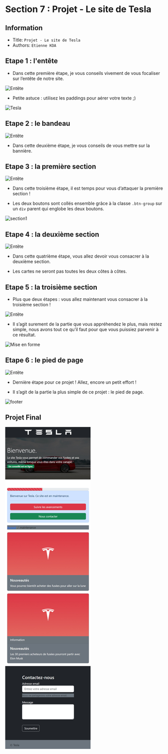 Section 7 : Projet - Le site de Tesla
===

## Information
- Title:  `Projet - Le site de Tesla`
- Authors:  `Etienne KOA`


## Etape 1 : l'entête

+ Dans cette première étape, je vous conseils vivement de vous focaliser sur l’entête de notre site.

![Entête](https://img-c.udemycdn.com/redactor/raw/article_lecture/2020-11-06_14-46-16-82b16db7170c94a9f5efa759dda635f1.jpg)

+ Petite astuce : utilisez les paddings pour aérer votre texte ;)

![Tesla](https://img-c.udemycdn.com/redactor/raw/article_lecture/2020-11-06_14-46-39-265f1aa1efd8ed26e56a8737bfe04b6a.png)


## Etape 2 : le bandeau

![Entête](https://img-c.udemycdn.com/redactor/raw/article_lecture/2020-11-06_14-46-16-82b16db7170c94a9f5efa759dda635f1.jpg)

+ Dans cette deuxième étape, je vous conseils de vous mettre sur la bannière.


## Etape 3 : la première section

![Entête](https://img-c.udemycdn.com/redactor/raw/article_lecture/2020-11-06_14-46-16-82b16db7170c94a9f5efa759dda635f1.jpg)

+ Dans cette troisième étape, il est temps pour vous d’attaquer la première section !

+ Les deux boutons sont collés ensemble grâce à la classe `.btn-group` sur un `div` parent qui englobe les deux boutons.

![section1](https://img-c.udemycdn.com/redactor/raw/article_lecture/2020-11-06_14-47-36-084d7b8e2e28de595eee930a0d16a360.jpg)



## Etape 4 : la deuxième section

![Entête](https://img-c.udemycdn.com/redactor/raw/article_lecture/2020-11-06_14-46-16-82b16db7170c94a9f5efa759dda635f1.jpg)

+ Dans cette quatrième étape, vous allez devoir vous consacrer à la deuxième section.

+ Les cartes ne seront pas toutes les deux côtes à côtes. 


## Etape 5 : la troisième section

+ Plus que deux étapes : vous allez maintenant vous consacrer à la troisième section !

![Entête](https://img-c.udemycdn.com/redactor/raw/article_lecture/2020-11-06_14-46-16-82b16db7170c94a9f5efa759dda635f1.jpg)


+ Il s’agit surement de la partie que vous appréhendez le plus, mais restez simple, nous avons tout ce qu’il faut pour que vous puissiez parvenir à ce résultat.


![Mise en forme](https://img-c.udemycdn.com/redactor/raw/article_lecture/2020-11-06_14-49-33-1a294aebce580fd17fc13b2d197a0127.png)


## Etape 6 : le pied de page

![Entête](https://img-c.udemycdn.com/redactor/raw/article_lecture/2020-11-06_14-46-16-82b16db7170c94a9f5efa759dda635f1.jpg)


+ Dernière étape pour ce projet ! Allez, encore un petit effort !

+ Il s’agit de la partie la plus simple de ce projet : le pied de page.

![footer](https://img-c.udemycdn.com/redactor/raw/article_lecture/2020-11-06_14-50-03-1e4bbddc47f003feda20a82b6804ad90.png)


## Projet Final

![Tesla](images/image_tesla.jpeg)